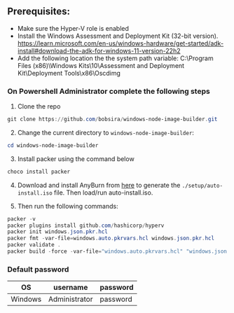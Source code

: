 ## Prerequisites:
- Make sure the Hyper-V role is enabled
- Install the Windows Assessment and Deployment Kit (32-bit version). https://learn.microsoft.com/en-us/windows-hardware/get-started/adk-install#download-the-adk-for-windows-11-version-22h2
- Add the following location the the system path variable: C:\Program Files (x86)\Windows Kits\10\Assessment and Deployment Kit\Deployment Tools\x86\Oscdimg



### On Powershell Administrator complete the following steps 

1. Clone the repo 

```powershell
git clone https://github.com/bobsira/windows-node-image-builder.git
```

2. Change the current directory to `windows-node-image-builder`:

```powershell
cd windows-node-image-builder
```

3. Install packer using the command below

```powershell
choco install packer
```

4. Download and install AnyBurn from [here](https://www.anyburn.com/download.php) to generate the `./setup/auto-install.iso` file. Then load/run auto-install.iso.

5. Then run the following commands:

```powershell
packer -v 
packer plugins install github.com/hashicorp/hyperv
packer init windows.json.pkr.hcl
packer fmt -var-file=windows.auto.pkrvars.hcl windows.json.pkr.hcl
packer validate .
packer build -force -var-file="windows.auto.pkrvars.hcl" "windows.json.pkr.hcl"
```


### Default password

|OS|username|password|
|--|--------|--------|
|Windows|Administrator|password|